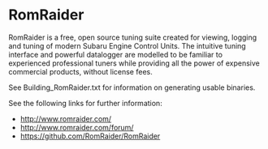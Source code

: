 # RomRaider

RomRaider is a free, open source tuning suite created for viewing, logging and
tuning of modern Subaru Engine Control Units. The intuitive tuning interface
and powerful datalogger are modelled to be familiar to experienced professional
tuners while providing all the power of expensive commercial products, without
license fees. 

See Building_RomRaider.txt for information on generating usable binaries.

See the following links for further information:

 - http://www.romraider.com/
 - http://www.romraider.com/forum/
 - https://github.com/RomRaider/RomRaider

